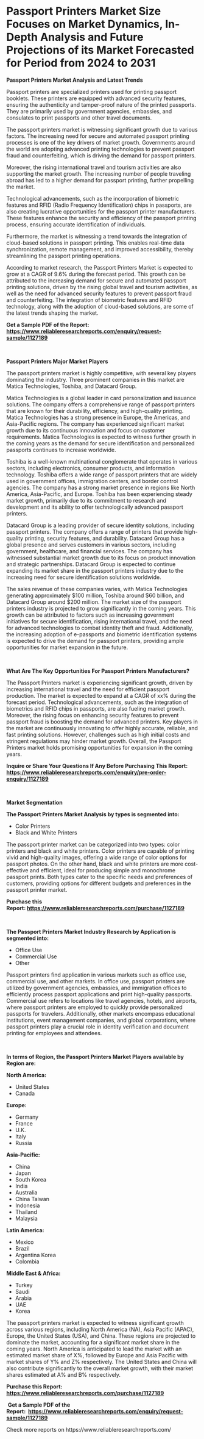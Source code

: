 <p><h1>Passport Printers Market Size Focuses on Market Dynamics, In-Depth Analysis and Future Projections of its Market Forecasted for Period from 2024 to 2031</h1></p><p><strong>Passport Printers Market Analysis and Latest Trends</strong></p>
<p><p>Passport printers are specialized printers used for printing passport booklets. These printers are equipped with advanced security features, ensuring the authenticity and tamper-proof nature of the printed passports. They are primarily used by government agencies, embassies, and consulates to print passports and other travel documents.</p><p>The passport printers market is witnessing significant growth due to various factors. The increasing need for secure and automated passport printing processes is one of the key drivers of market growth. Governments around the world are adopting advanced printing technologies to prevent passport fraud and counterfeiting, which is driving the demand for passport printers.</p><p>Moreover, the rising international travel and tourism activities are also supporting the market growth. The increasing number of people traveling abroad has led to a higher demand for passport printing, further propelling the market.</p><p>Technological advancements, such as the incorporation of biometric features and RFID (Radio Frequency Identification) chips in passports, are also creating lucrative opportunities for the passport printer manufacturers. These features enhance the security and efficiency of the passport printing process, ensuring accurate identification of individuals.</p><p>Furthermore, the market is witnessing a trend towards the integration of cloud-based solutions in passport printing. This enables real-time data synchronization, remote management, and improved accessibility, thereby streamlining the passport printing operations.</p><p>According to market research, the Passport Printers Market is expected to grow at a CAGR of 9.6% during the forecast period. This growth can be attributed to the increasing demand for secure and automated passport printing solutions, driven by the rising global travel and tourism activities, as well as the need for advanced security features to prevent passport fraud and counterfeiting. The integration of biometric features and RFID technology, along with the adoption of cloud-based solutions, are some of the latest trends shaping the market.</p></p>
<p><strong>Get a Sample PDF of the Report:&nbsp; <a href="https://www.reliableresearchreports.com/enquiry/request-sample/1127189">https://www.reliableresearchreports.com/enquiry/request-sample/1127189</a></strong></p>
<p>&nbsp;</p>
<p><strong>Passport Printers Major Market Players</strong></p>
<p><p>The passport printers market is highly competitive, with several key players dominating the industry. Three prominent companies in this market are Matica Technologies, Toshiba, and Datacard Group.</p><p>Matica Technologies is a global leader in card personalization and issuance solutions. The company offers a comprehensive range of passport printers that are known for their durability, efficiency, and high-quality printing. Matica Technologies has a strong presence in Europe, the Americas, and Asia-Pacific regions. The company has experienced significant market growth due to its continuous innovation and focus on customer requirements. Matica Technologies is expected to witness further growth in the coming years as the demand for secure identification and personalized passports continues to increase worldwide.</p><p>Toshiba is a well-known multinational conglomerate that operates in various sectors, including electronics, consumer products, and information technology. Toshiba offers a wide range of passport printers that are widely used in government offices, immigration centers, and border control agencies. The company has a strong market presence in regions like North America, Asia-Pacific, and Europe. Toshiba has been experiencing steady market growth, primarily due to its commitment to research and development and its ability to offer technologically advanced passport printers.</p><p>Datacard Group is a leading provider of secure identity solutions, including passport printers. The company offers a range of printers that provide high-quality printing, security features, and durability. Datacard Group has a global presence and serves customers in various sectors, including government, healthcare, and financial services. The company has witnessed substantial market growth due to its focus on product innovation and strategic partnerships. Datacard Group is expected to continue expanding its market share in the passport printers industry due to the increasing need for secure identification solutions worldwide.</p><p>The sales revenue of these companies varies, with Matica Technologies generating approximately $100 million, Toshiba around $60 billion, and Datacard Group around $200 million. The market size of the passport printers industry is projected to grow significantly in the coming years. This growth can be attributed to factors such as increasing government initiatives for secure identification, rising international travel, and the need for advanced technologies to combat identity theft and fraud. Additionally, the increasing adoption of e-passports and biometric identification systems is expected to drive the demand for passport printers, providing ample opportunities for market expansion in the future.</p></p>
<p>&nbsp;</p>
<p><strong>What Are The Key Opportunities For Passport Printers Manufacturers?</strong></p>
<p><p>The Passport Printers market is experiencing significant growth, driven by increasing international travel and the need for efficient passport production. The market is expected to expand at a CAGR of xx% during the forecast period. Technological advancements, such as the integration of biometrics and RFID chips in passports, are also fueling market growth. Moreover, the rising focus on enhancing security features to prevent passport fraud is boosting the demand for advanced printers. Key players in the market are continuously innovating to offer highly accurate, reliable, and fast printing solutions. However, challenges such as high initial costs and stringent regulations may hinder market growth. Overall, the Passport Printers market holds promising opportunities for expansion in the coming years.</p></p>
<p><strong>Inquire or Share Your Questions If Any Before Purchasing This Report: <a href="https://www.reliableresearchreports.com/enquiry/pre-order-enquiry/1127189">https://www.reliableresearchreports.com/enquiry/pre-order-enquiry/1127189</a></strong></p>
<p>&nbsp;</p>
<p><strong>Market Segmentation</strong></p>
<p><strong>The Passport Printers Market Analysis by types is segmented into:</strong></p>
<p><ul><li>Color Printers</li><li>Black and White Printers</li></ul></p>
<p><p>The passport printer market can be categorized into two types: color printers and black and white printers. Color printers are capable of printing vivid and high-quality images, offering a wide range of color options for passport photos. On the other hand, black and white printers are more cost-effective and efficient, ideal for producing simple and monochrome passport prints. Both types cater to the specific needs and preferences of customers, providing options for different budgets and preferences in the passport printer market.</p></p>
<p><strong>Purchase this Report:&nbsp;<a href="https://www.reliableresearchreports.com/purchase/1127189">https://www.reliableresearchreports.com/purchase/1127189</a></strong></p>
<p>&nbsp;</p>
<p><strong>The Passport Printers Market Industry Research by Application is segmented into:</strong></p>
<p><ul><li>Office Use</li><li>Commercial Use</li><li>Other</li></ul></p>
<p><p>Passport printers find application in various markets such as office use, commercial use, and other markets. In office use, passport printers are utilized by government agencies, embassies, and immigration offices to efficiently process passport applications and print high-quality passports. Commercial use refers to locations like travel agencies, hotels, and airports, where passport printers are employed to quickly provide personalized passports for travelers. Additionally, other markets encompass educational institutions, event management companies, and global corporations, where passport printers play a crucial role in identity verification and document printing for employees and attendees.</p></p>
<p>&nbsp;</p>
<p><strong>In terms of Region, the Passport Printers Market Players available by Region are:</strong></p>
<p>
    <p> <strong> North America: </strong>
        <ul>
            <li>United States</li>
            <li>Canada</li>
        </ul>
        </p> 
    <p> <strong> Europe: </strong>
        <ul>
            <li>Germany</li>
            <li>France</li>
            <li>U.K.</li>
            <li>Italy</li>
            <li>Russia</li>
        </ul>
        </p> 
    <p> <strong> Asia-Pacific: </strong>
        <ul>
            <li>China</li>
            <li>Japan</li>
            <li>South Korea</li>
            <li>India</li>
            <li>Australia</li>
            <li>China Taiwan</li>
            <li>Indonesia</li>
            <li>Thailand</li>
            <li>Malaysia</li>
        </ul>
        </p> 
    <p> <strong> Latin America: </strong>
        <ul>
            <li>Mexico</li>
            <li>Brazil</li>
            <li>Argentina Korea</li>
            <li>Colombia</li>
        </ul>
        </p> 
    <p> <strong> Middle East & Africa: </strong>
        <ul>
            <li>Turkey</li>
            <li>Saudi</li>
            <li>Arabia</li>
            <li>UAE</li>
            <li>Korea</li>
        </ul>
    </p>
    </p>
<p><p>The passport printers market is expected to witness significant growth across various regions, including North America (NA), Asia Pacific (APAC), Europe, the United States (USA), and China. These regions are projected to dominate the market, accounting for a significant market share in the coming years. North America is anticipated to lead the market with an estimated market share of X%, followed by Europe and Asia Pacific with market shares of Y% and Z% respectively. The United States and China will also contribute significantly to the overall market growth, with their market shares estimated at A% and B% respectively.</p></p>
<p><strong>Purchase this Report: <a href="https://www.reliableresearchreports.com/purchase/1127189">https://www.reliableresearchreports.com/purchase/1127189</a></strong></p>
<p>&nbsp;<strong>Get a Sample PDF of the Report:&nbsp;&nbsp;<a href="https://www.reliableresearchreports.com/enquiry/request-sample/1127189">https://www.reliableresearchreports.com/enquiry/request-sample/1127189</a></strong></p>
<p><strong></strong></p>
<p>Check more reports on https://www.reliableresearchreports.com/</p>